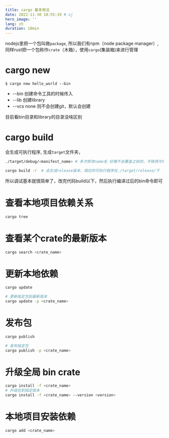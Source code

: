 ```yaml
---
title: cargo 基本用法
date: 2022-11-30 18:55:19 # sj
hero_image: ''
lang: zh
duration: 10min
---
```


nodejs里把一个包叫做`package`, 所以我们有npm（node package manager）, 同样rust把一个包称作`crate`（木箱），使用`cargo`(集装箱)来进行管理
# cargo new 

`$ cargo new hello_world --bin`

- --bin 创建命令工具的时候传入
- --lib 创建library 
- --vcs none 则不会创建git，默认会创建

目前看bin目录和library的目录没啥区别

# cargo build
会生成可执行程序, 生成`target`文件夹，
```bash
./target/debug/<manifest_name> # 多次修改name名 好像不会覆盖之前的，不晓得为啥这么设计 cargo clean才会清除

cargo build -r  # 会生成release版本，相应的可执行程序在./target/release/下
```
所以调试基本就很简单了，改完代码build以下，然后执行编译过后的bin命令即可


# 查看本地项目依赖关系

```bash 
cargo tree
```

# 查看某个crate的最新版本

```bash
cargo search <crate_name>
```

# 更新本地依赖

```bash
cargo update

# 更新指定包到最新版本
cargo update -p <crate_name>
```

# 发布包

```bash
cargo publish

# 发布指定包
cargo publish -p <crate_name>
```

# 升级全局 bin crate

```bash
cargo install -f <crate_name>
# 升级包到指定版本
cargo install -f <crate_name> --version <version>
```

# 本地项目安装依赖

```bash
cargo add <crate_name>
```